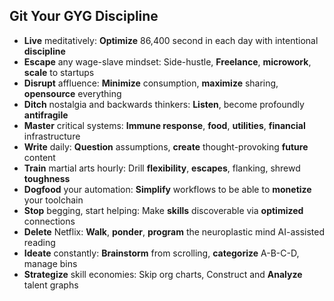 ## Git Your GYG Discipline

- **Live** meditatively: **Optimize** 86,400 second in each day with intentional **discipline**
- **Escape** any wage-slave mindset: Side-hustle, **Freelance**, **microwork**, **scale** to startups
- **Disrupt** affluence: **Minimize** consumption, **maximize** sharing, **opensource** everything
- **Ditch** nostalgia and backwards thinkers: **Listen**, become profoundly **antifragile**
- **Master** critical systems: **Immune response**, **food**, **utilities**, **financial** infrastructure
- **Write** daily: **Question** assumptions, **create** thought-provoking **future** content
- **Train** martial arts hourly: Drill **flexibility**, **escapes**, flanking, shrewd **toughness**
- **Dogfood** your automation: **Simplify** workflows to be able to **monetize** your toolchain
- **Stop** begging, start helping: Make **skills** discoverable via **optimized** connections
- **Delete** Netflix: **Walk**, **ponder**, **program** the neuroplastic mind AI-assisted reading
- **Ideate** constantly: **Brainstorm** from scrolling, **categorize** A-B-C-D, manage bins
- **Strategize** skill economies: Skip org charts, Construct and **Analyze** talent graphs
